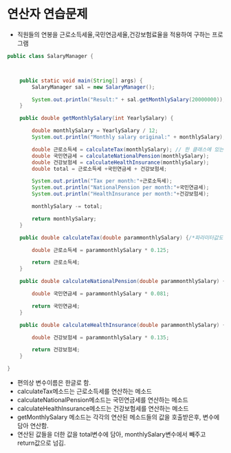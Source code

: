 # 연산자 연습문제
- 직원들의 연봉을 근로소득세율,국민연금세율,건강보험료율을 적용하여 구하는 프로그램

```java
public class SalaryManager {



	public static void main(String[] args) {
		SalaryManager sal = new SalaryManager();

		System.out.println("Result:" + sal.getMonthlySalary(20000000));
	}

	public double getMonthlySalary(int YearlySalary) {

		double monthlySalary = YearlySalary / 12;
		System.out.println("Monthly salary original:" + monthlySalary);

		double 근로소득세 = calculateTax(monthlySalary); // 한 클래스에 있는 method는 자유롭게 사용가능하다.
		double 국민연금세 = calculateNationalPension(monthlySalary);
		double 건강보험세 = calculateHealthInsurance(monthlySalary);
		double total = 근로소득세 +국민연금세 + 건강보험세;

		System.out.println("Tax per month:"+근로소득세);
		System.out.println("NationalPension per month:"+국민연금세);
		System.out.println("HealthInsurance per month:"+건강보험세);

		monthlySalary -= total;

		return monthlySalary;
	}

	public double calculateTax(double parammonthlySalary) {/*파라미터값도 변수. 적재적소에 파라미터변수값을 사용*/

		double 근로소득세 = parammonthlySalary * 0.125;

		return 근로소득세;
	}

	public double calculateNationalPension(double parammonthlySalary) {

		double 국민연금세 = parammonthlySalary * 0.081;

		return 국민연금세;
	}

	public double calculateHealthInsurance(double parammonthlySalary) {

		double 건강보험세 = parammonthlySalary * 0.135;

		return 건강보험세;
	}

}
```
- 편의상 변수이름은 한글로 함.
- calculateTax메소드는 근로소득세를 연산하는 메소드
- calculateNationalPension메소드는 국민연금세를 연산하는 메소드
- calculateHealthInsurance메소드는 건강보험세를 연산하는 메소드
- getMonthlySalary 메소드는 각각의 연산된 메소드들의 값을 호출받은후,
변수에 담아 연산함.
- 연산된 값들을 더한 값을 total변수에 담아, monthlySalary변수에서 빼주고
return값으로 넘김.
